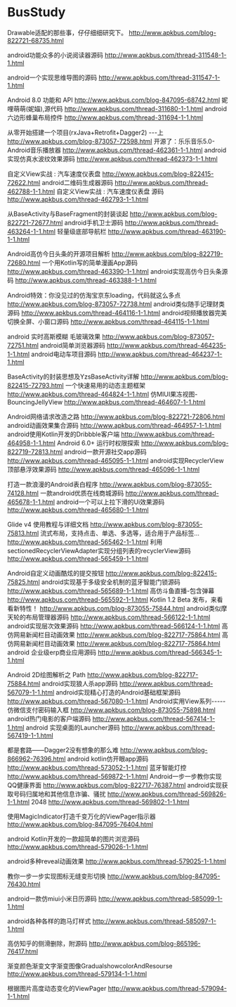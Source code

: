 # BusStudy

Drawable适配的那些事，仔仔细细研究下。
http://www.apkbus.com/blog-822721-68735.html 

android功能众多的小说阅读器源码
http://www.apkbus.com/thread-311548-1-1.html 

android一个实现思维导图的源码
http://www.apkbus.com/thread-311547-1-1.html 

Android 8.0 功能和 API
http://www.apkbus.com/blog-847095-68742.html 
妮哩萌萌(妮媌),源代码
http://www.apkbus.com/thread-311680-1-1.html 
android六边形蜂巢布局控件
http://www.apkbus.com/thread-311694-1-1.html 

从零开始搭建一个项目(rxJava+Retrofit+Dagger2) ---上
http://www.apkbus.com/blog-873057-72598.html 
开源了：乐乐音乐5.0-Android音乐播放器
http://www.apkbus.com/thread-462361-1-1.html 
android实现仿真水波纹效果源码
http://www.apkbus.com/thread-462373-1-1.html 

自定义View实战 : 汽车速度仪表盘
http://www.apkbus.com/blog-822415-72622.html 
android二维码生成器源码
http://www.apkbus.com/thread-462788-1-1.html 
自定义View实战  : 汽车速度仪表盘 源码
http://www.apkbus.com/thread-462793-1-1.html 

从BaseActivity与BaseFragment的封装谈起
http://www.apkbus.com/blog-822721-72677.html 
android手机卫士源码
http://www.apkbus.com/thread-463264-1-1.html 
轻量级底部导航栏
http://www.apkbus.com/thread-463190-1-1.html 

Android高仿今日头条的开源项目解析
http://www.apkbus.com/blog-822719-72680.html 
一个用Kotlin写的简单漫画App源码
http://www.apkbus.com/thread-463390-1-1.html 
android实现高仿今日头条源码
http://www.apkbus.com/thread-463388-1-1.html 

Android特效：你没见过的仿淘宝京东loading，代码就这么多点
http://www.apkbus.com/blog-873057-72738.html 
android类似随手记理财类源码
http://www.apkbus.com/thread-464116-1-1.html 
android视频播放器完美切换全屏、小窗口源码
http://www.apkbus.com/thread-464115-1-1.html 

android 实时高斯模糊 毛玻璃效果
http://www.apkbus.com/blog-873057-72751.html 
android简单浏览器源码
http://www.apkbus.com/thread-464235-1-1.html 
android电动车项目源码
http://www.apkbus.com/thread-464237-1-1.html 

BaseActivity的封装思想及YzsBaseActivity详解
http://www.apkbus.com/blog-822415-72793.html 
一个快速易用的动态主题框架
http://www.apkbus.com/thread-464824-1-1.html 
仿MIUI果冻视图-BouncingJellyView
http://www.apkbus.com/thread-464607-1-1.html 

Android网络请求改造之路
http://www.apkbus.com/blog-822721-72806.html 
android动画效果集合源码
http://www.apkbus.com/thread-464957-1-1.html 
android使用Kotlin开发的Dribbble客户端
http://www.apkbus.com/thread-464958-1-1.html 
Android 6.0+ 运行时权限探索
http://www.apkbus.com/blog-822719-72813.html 
android一款开源社交app源码
http://www.apkbus.com/thread-465095-1-1.html 
android实现RecyclerView顶部悬浮效果源码
http://www.apkbus.com/thread-465096-1-1.html 

打造一款浪漫的Android表白程序
http://www.apkbus.com/blog-873055-74128.html 
一款android优质在线商城源码
http://www.apkbus.com/thread-465678-1-1.html 
android一个可以上拉下滑的Ui效果源码
http://www.apkbus.com/thread-465680-1-1.html 

Glide v4 使用教程与详细文档
http://www.apkbus.com/blog-873055-75813.html 
流式布局，支持点击、单选、多选等，适合用于产品标签...
http://www.apkbus.com/thread-565462-1-1.html 
利用sectionedRecyclerViewAdapter实现分组列表的recyclerView源码
http://www.apkbus.com/thread-565459-1-1.html 

Android自定义动画酷炫的提交按钮
http://www.apkbus.com/blog-822415-75825.html
android实现基于多级安全机制的蓝牙智能门锁源码
http://www.apkbus.com/thread-565689-1-1.html
高仿斗鱼直播-包含弹幕
http://www.apkbus.com/thread-565592-1-1.html
Kotlin 1.2 Beta 发布，来看看新特性！
http://www.apkbus.com/blog-873055-75844.html
android类似摩天轮的布局管理器源码
http://www.apkbus.com/thread-566122-1-1.html
android实现层次效果源码
http://www.apkbus.com/thread-566124-1-1.html
高仿网易新闻栏目动画效果
http://www.apkbus.com/blog-822717-75864.html 
高仿网易新闻栏目动画效果
http://www.apkbus.com/blog-822717-75864.html 
android 企业级erp商业应用源码
http://www.apkbus.com/thread-566345-1-1.html 

Android 2D绘图解析之 Path
http://www.apkbus.com/blog-822717-75884.html
android实现狼人杀app源码
http://www.apkbus.com/thread-567079-1-1.html
android实现精心打造的Android基础框架源码
http://www.apkbus.com/thread-567080-1-1.html
Android实用View系列-----仿微信支付密码输入框
http://www.apkbus.com/blog-873055-75898.html
android热门电影的客户端源码
http://www.apkbus.com/thread-567414-1-1.html
android 实现桌面的Launcher源码
http://www.apkbus.com/thread-567419-1-1.html

都是套路——Dagger2没有想象的那么难
http://www.apkbus.com/blog-866962-76396.html 
android kotlin仿开眼app源码
http://www.apkbus.com/thread-573052-1-1.html 
蓝牙智能灯控
http://www.apkbus.com/thread-569872-1-1.html 
Android一步一步教你实现QQ健康界面
http://www.apkbus.com/blog-822717-76387.html 
android实现获取号码归属地和其他信息诈骗、骚扰
http://www.apkbus.com/thread-569826-1-1.html 
2048
http://www.apkbus.com/thread-569802-1-1.html 

使用MagicIndicator打造千变万化的ViewPager指示器
http://www.apkbus.com/blog-847095-76404.html 

android Kotlin开发的一款超简单的图片浏览源码
http://www.apkbus.com/thread-579026-1-1.html 

android多种reveal动画效果
http://www.apkbus.com/thread-579025-1-1.html 

教你一步一步实现图标无缝变形切换
http://www.apkbus.com/blog-847095-76430.html 

 
android一款仿miui小米日历源码
http://www.apkbus.com/thread-585099-1-1.html 

 
android各种各样的跑马灯样式
http://www.apkbus.com/thread-585097-1-1.html 

 
高仿知乎的侧滑删除，附源码
http://www.apkbus.com/blog-865196-76417.html 

渐变颜色渐变文字渐变图像GradualshowcolorAndResourse
http://www.apkbus.com/thread-579134-1-1.html 

根据图片高度动态变化的ViewPager
http://www.apkbus.com/thread-579094-1-1.html 
